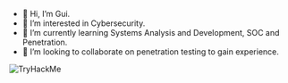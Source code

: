 - 👋 Hi, I’m Gui.
- 👀 I’m interested in Cybersecurity.
- 🌱 I’m currently learning Systems Analysis and Development, SOC and Penetration.
- 💞️ I’m looking to collaborate on penetration testing to gain experience.
<img src="https://tryhackme-badges.s3.amazonaws.com/guilhermefrr1.png" alt="TryHackMe">
